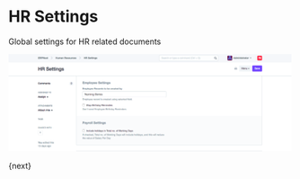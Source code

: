 <!-- add-breadcrumbs -->
# HR Settings

Global settings for HR related documents

<img class="screenshot" alt="HR Settings" src="../assets/hr-settings.png">

{next}
